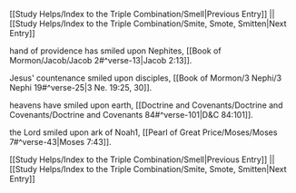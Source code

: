 [[Study Helps/Index to the Triple Combination/Smell|Previous Entry]]  ||  [[Study Helps/Index to the Triple Combination/Smite, Smote, Smitten|Next Entry]]

 hand of providence has smiled upon Nephites, [[Book of Mormon/Jacob/Jacob 2#^verse-13|Jacob 2:13]].

 Jesus' countenance smiled upon disciples, [[Book of Mormon/3 Nephi/3 Nephi 19#^verse-25|3 Ne. 19:25, 30]].

 heavens have smiled upon earth, [[Doctrine and Covenants/Doctrine and Covenants/Doctrine and Covenants 84#^verse-101|D&C 84:101]].

 the Lord smiled upon ark of Noah1, [[Pearl of Great Price/Moses/Moses 7#^verse-43|Moses 7:43]].

[[Study Helps/Index to the Triple Combination/Smell|Previous Entry]]  ||  [[Study Helps/Index to the Triple Combination/Smite, Smote, Smitten|Next Entry]]